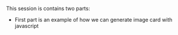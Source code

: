 This session is contains two parts:
- First part is an example of how we can generate image card with javascript